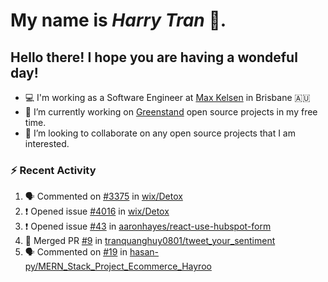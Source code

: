 #  My name is  *Harry Tran* 👋.
## Hello there! I hope you are having a wondeful day! 

- 💻 I'm working as a Software Engineer at [Max Kelsen](https://maxkelsen.com/) in Brisbane 🇦🇺
- 🌱 I’m currently working on [Greenstand](https://github.com/Greenstand) open source projects in my free time.
- 👯 I’m looking to collaborate on any open source projects that I am interested.

### :zap: Recent Activity
<!--START_SECTION:activity-->
1. 🗣 Commented on [#3375](https://github.com/wix/Detox/issues/3375) in [wix/Detox](https://github.com/wix/Detox)
2. ❗️ Opened issue [#4016](https://github.com/wix/Detox/issues/4016) in [wix/Detox](https://github.com/wix/Detox)
3. ❗️ Opened issue [#43](https://github.com/aaronhayes/react-use-hubspot-form/issues/43) in [aaronhayes/react-use-hubspot-form](https://github.com/aaronhayes/react-use-hubspot-form)
4. 🎉 Merged PR [#9](https://github.com/tranquanghuy0801/tweet_your_sentiment/pull/9) in [tranquanghuy0801/tweet_your_sentiment](https://github.com/tranquanghuy0801/tweet_your_sentiment)
5. 🗣 Commented on [#19](https://github.com/hasan-py/MERN_Stack_Project_Ecommerce_Hayroo/issues/19) in [hasan-py/MERN_Stack_Project_Ecommerce_Hayroo](https://github.com/hasan-py/MERN_Stack_Project_Ecommerce_Hayroo)
<!--END_SECTION:activity-->

<!--

Here are some ideas to get you started:

- 🔭 I’m currently working on ...
- 🌱 I’m currently learning ...
- 👯 I’m looking to collaborate on ...
- 🤔 I’m looking for help with ...
- 💬 Ask me about ...
- 📫 How to reach me: ...
- 😄 Pronouns: ...
- ⚡ Fun fact: ...
# title 1
## title 2
### title 3
#### title 4
##### title 5
###### title 6

Text that is **bold**, *italic* and ~~strikethrough~~

* [ ] Item 2
   * [x] Sub Item 2b
* [ ] Item 1

1. Item 1
   1. Item 1
1. Item 2

| Column 1 | Column 2 | Column 3 |
| :--- | :---: | ---: |
| Row 1a | Row 1b | Row 1c |
| Row 2a | Row 2b | Row 2c |

This is a [link](https://mlh.io)

this is inline `code`, here is a block of code below 👇

```ts
const name: string = 'Eddie Jaoude';

// log name
console.log(name);
```

> I am a quote to give context

I am normal text talking about the above quote ☝️ 
-->
